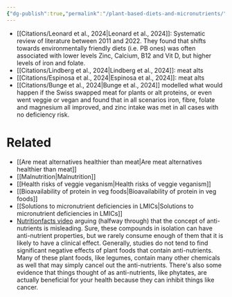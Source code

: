 ```yaml
---
{"dg-publish":true,"permalink":"/plant-based-diets-and-micronutrients/","tags":["#alternative_proteins","#health_nutrition"],"created":"2025-10-23T17:42:42.648+01:00","updated":"2025-10-23T17:42:42.648+01:00"}
---
```


- [[Citations/Leonard et al., 2024\|Leonard et al., 2024]]: Systematic review of literature between 2011 and 2022. They found that shifts towards environmentally friendly diets (i.e. PB ones) was often associated with lower levels Zinc, Calcium, B12 and Vit D, but higher levels of iron and folate.
- [[Citations/Lindberg et al., 2024\|Lindberg et al., 2024]]: meat alts
- [[Citations/Espinosa et al., 2024\|Espinosa et al., 2024]]: meat alts
- [[Citations/Bunge et al., 2024\|Bunge et al., 2024]] modelled what would happen if the Swiss swapped meat for plants or alt proteins, or even went veggie or vegan and found that in all scenarios iron, fibre, folate and magnesium all improved, and zinc intake was met in all cases with no deficiency risk.
# Related
- [[Are meat alternatives healthier than meat\|Are meat alternatives healthier than meat]]
- [[Malnutrition\|Malnutrition]]
- [[Health risks of veggie veganism\|Health risks of veggie veganism]]
- [[Bioavailability of protein in veg foods\|Bioavailability of protein in veg foods]]
- [[Solutions to micronutrient deficiencies in LMICs\|Solutions to micronutrient deficiencies in LMICs]]
- [Nutritionfacts video](https://nutritionfacts.org/video/is-soy-milk-the-most-nutritious-non-dairy-milk/) arguing (halfway through) that the concept of anti-nutrients is misleading. Sure, these compounds in isolation can have anti-nutrient properties, but we rarely consume enough of them that it is likely to have a clinical effect. Generally, studies do not tend to find significant negative effects of plant foods that contain anti-nutrients. Many of these plant foods, like legumes, contain many other chemicals as well that may simply cancel out the anti-nutrients. There's also some evidence that things thought of as anti-nutrients, like phytates, are actually beneficial for your health because they can inhibit things like cancer.